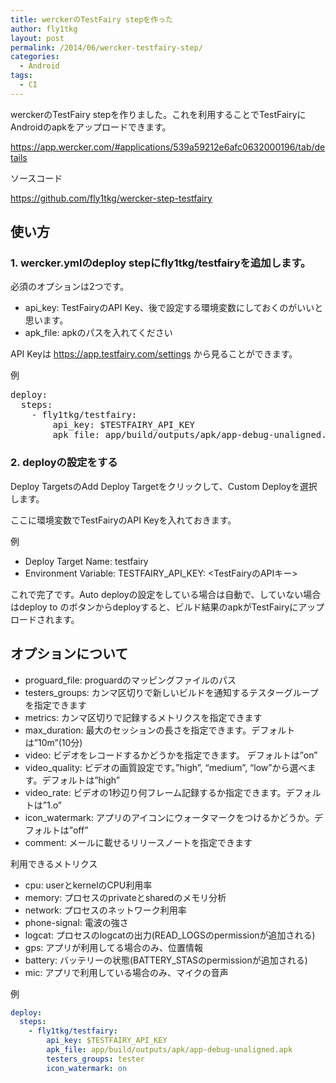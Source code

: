 ```yaml
---
title: werckerのTestFairy stepを作った
author: fly1tkg
layout: post
permalink: /2014/06/wercker-testfairy-step/
categories:
  - Android
tags:
  - CI
---
```

werckerのTestFairy stepを作りました。これを利用することでTestFairyにAndroidのapkをアップロードできます。

<https://app.wercker.com/#applications/539a59212e6afc0632000196/tab/details>

ソースコード

<https://github.com/fly1tkg/wercker-step-testfairy>  
<!--more-->

## 使い方

### 1. wercker.ymlのdeploy stepにfly1tkg/testfairyを追加します。

必須のオプションは2つです。

*   api_key: TestFairyのAPI Key、後で設定する環境変数にしておくのがいいと思います。
*   apk_file: apkのパスを入れてください

API Keyは<span style="color: #636664;"> </span><a style="color: #368cb9;" href="https://app.testfairy.com/settings">https://app.testfairy.com/settings</a> から見ることができます。

例

<pre class="brush: actionscript3; gutter: true">deploy:
  steps:
    - fly1tkg/testfairy:
        api_key: $TESTFAIRY_API_KEY
        apk_file: app/build/outputs/apk/app-debug-unaligned.apk</pre>

### 2. deployの設定をする

Deploy TargetsのAdd Deploy Targetをクリックして、Custom Deployを選択します。

ここに環境変数でTestFairyのAPI Keyを入れておきます。

例

*   Deploy Target Name: testfairy
*   Environment Variable: TESTFAIRY\_API\_KEY: <TestFairyのAPIキー>

これで完了です。Auto deployの設定をしている場合は自動で、していない場合はdeploy to のボタンからdeployすると、ビルド結果のapkがTestFairyにアップロードされます。

## オプションについて

*   proguard_file: proguardのマッピングファイルのパス
*   testers_groups: カンマ区切りで新しいビルドを通知するテスターグループを指定できます
*   metrics: カンマ区切りで記録するメトリクスを指定できます
*   max_duration: 最大のセッションの長さを指定できます。デフォルトは&#8221;10m&#8221;(10分)
*   video: ビデオをレコードするかどうかを指定できます。 デフォルトは&#8221;on&#8221;
*   video_quality: ビデオの画質設定です。&#8221;high&#8221;, &#8220;medium&#8221;, &#8220;low&#8221;から選べます。デフォルトは&#8221;high&#8221;
*   video_rate: ビデオの1秒辺り何フレーム記録するか指定できます。デフォルトは&#8221;1.o&#8221;
*   icon_watermark: アプリのアイコンにウォータマークをつけるかどうか。デフォルトは&#8221;off&#8221;
*   comment: メールに載せるリリースノートを指定できます

利用できるメトリクス

*   cpu: userとkernelのCPU利用率
*   memory: プロセスのprivateとsharedのメモリ分析
*   network: プロセスのネットワーク利用率
*   phone-signal: 電波の強さ
*   logcat: プロセスのlogcatの出力(READ_LOGSのpermissionが追加される)
*   gps: アプリが利用してる場合のみ、位置情報
*   battery: バッテリーの状態(BATTERY_STASのpermissionが追加される)
*   mic: アプリで利用している場合のみ、マイクの音声

例

```yaml
deploy:
  steps:
    - fly1tkg/testfairy:
        api_key: $TESTFAIRY_API_KEY
        apk_file: app/build/outputs/apk/app-debug-unaligned.apk
        testers_groups: tester
        icon_watermark: on
```

